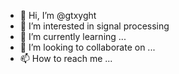 - 👋 Hi, I’m @gtxyght
- 👀 I’m interested in signal processing
- 🌱 I’m currently learning ...
- 💞️ I’m looking to collaborate on ...
- 📫 How to reach me ...

<!---
gtxyght/gtxyght is a ✨ special ✨ repository because its `README.md` (this file) appears on your GitHub profile.
You can click the Preview link to take a look at your changes.
--->
